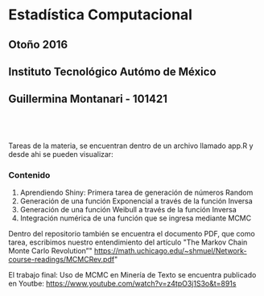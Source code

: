 # **Estadística Computacional**
## **Otoño 2016**
## **Instituto Tecnológico Autómo de México**
## Guillermina Montanari - 101421

<div style = "height: 40px;"></div>

Tareas de la materia, se encuentran dentro de un archivo llamado app.R y desde ahi se pueden visualizar:

### Contenido
1. Aprendiendo Shiny: Primera tarea de generación de números Random
2. Generación de una función Exponencial a través de la función Inversa
3. Generación de una función Weibull a través de la función Inversa
4. Integración numérica de una función que se ingresa mediante MCMC

Dentro del repositorio también se encuentra el documento PDF, que como tarea, escribimos nuestro entendimiento del artículo "The Markov Chain Monte Carlo Revolution”" https://math.uchicago.edu/~shmuel/Network-course-readings/MCMCRev.pdf"

El trabajo final: Uso de MCMC en Minería de Texto se encuentra publicado en Youtbe: https://www.youtube.com/watch?v=z4tpO3j1S3o&t=891s